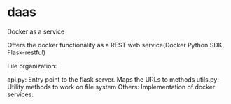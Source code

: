 # daas
Docker as a service

Offers the docker functionality as a REST web service(Docker Python SDK, Flask-restful)

File organization:

api.py: Entry point to the flask server. Maps the URLs to methods
utils.py: Utility methods to work on file system
Others: Implementation of docker services.
